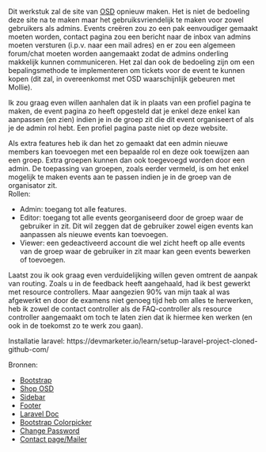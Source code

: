 <p>Dit werkstuk zal de site van <a href="http://shop.osdvub.be/">OSD</a> opnieuw maken. Het is niet de bedoeling deze site na te maken maar het gebruiksvriendelijk te maken voor zowel gebruikers als admins. Events creëren zou zo een pak eenvoudiger gemaakt moeten worden, contact pagina zou een bericht naar de inbox van admins moeten versturen (i.p.v. naar een mail adres) en er zou een algemeen forum/chat moeten worden aangemaakt zodat de admins onderling makkelijk kunnen communiceren. Het zal dan ook de bedoeling zijn om een bepalingsmethode te implementeren om tickets voor de event te kunnen kopen (dit zal, in overeenkomst met OSD waarschijnlijk gebeuren met Mollie).</p>
<p>Ik zou graag even willen aanhalen dat ik in plaats van een profiel pagina te maken,
    de event pagina zo heeft opgesteld dat je enkel deze enkel kan aanpassen (en zien) indien je in de groep zit
    die dit event organiseert of als je de admin rol hebt. Een profiel pagina paste niet op deze website.
</p>
<p>
    Als extra features heb ik dan het zo gemaakt dat een admin nieuwe members kan toevoegen met een bepaalde rol en deze ook toewijzen aan een groep.
    Extra groepen kunnen dan ook toegevoegd worden door een admin. De toepassing van groepen, zoals eerder vermeld,
    is om het enkel mogelijk te maken events aan te passen indien je in de groep van de organisator zit.
    <br>
    Rollen:
</p>
<ul>
    <li>Admin: toegang tot alle features.</li>
    <li>Editor: toegang tot alle events georganiseerd door de groep waar de gebruiker in zit.
        Dit wil zeggen dat de gebruiker zowel eigen events kan aanpassen als nieuwe events kan toevoegen.</li>
    <li>Viewer: een gedeactiveerd account die wel zicht heeft op alle events van de groep
        waar de gebruiker in zit maar kan geen events bewerken of toevoegen.</li>
</ul>
<p>
    Laatst zou ik ook graag even verduidelijking willen geven omtrent de aanpak van routing.
    Zoals u in de feedback heeft aangehaald, had ik best gewerkt met resource controllers.
    Maar aangezien 90% van mijn taak al was afgewerkt en
    door de examens niet genoeg tijd heb om alles te herwerken, heb ik zowel de contact controller als de
    FAQ-controller als resource controller aangemaakt om toch te laten zien dat ik hiermee ken werken
    (en ook in de toekomst zo te werk zou gaan).
</p>

<p>
    Installatie laravel: https://devmarketer.io/learn/setup-laravel-project-cloned-github-com/ 
</p>

<p>Bronnen:</p>
<ul>
    <li><a href="https://getbootstrap.com/">Bootstrap</a></li>
    <li><a href="http://shop.osdvub.be/">Shop OSD</a></li>
    <li><a href="https://startbootstrap.com/previews/simple-sidebar">Sidebar</a></li>
    <li><a href="https://getbootstrap.com/docs/4.0/examples/sticky-footer/">Footer</a></li>
    <li><a href="https://laravel.com/docs/8.x/validation#form-request-validation">Laravel Doc</a></li>
    <li><a href="https://itsjavi.com/bootstrap-colorpicker/index.html">Bootstrap Colorpicker</a></li>
    <li><a href="https://www.itsolutionstuff.com/post/laravel-change-password-with-current-password-validation-exampleexample.html">Change Password</a></li>
    <li><a href="https://www.webslesson.info/2018/09/simple-way-to-sending-an-email-in-laravel.html">Contact page/Mailer</a></li>
</ul>